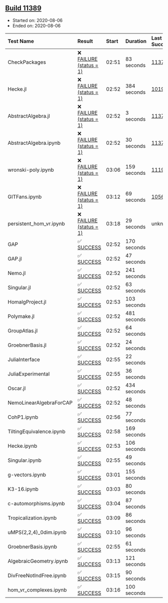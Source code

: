 ## [Build 11389](https://oscarci.mathematik.uni-kl.de/job/oscar/11389/)

* Started on: 2020-08-06
* Ended on: 2020-08-06

| Test Name    | Result | Start | Duration | Last Success | First Failure |
|:-------------|:-------|:------|:---------|:-------------|:--------------|
| CheckPackages | ❌ [FAILURE (status = 1)](https://oscarci.mathematik.uni-kl.de/job/oscar/11389/artifact/logs/build-11389/CheckPackages.log) | 02:51 | 83 seconds | [11376](https://oscarci.mathematik.uni-kl.de/job/oscar/11376/) | [11377](https://oscarci.mathematik.uni-kl.de/job/oscar/11377/) |
| Hecke.jl | ❌ [FAILURE (status = 1)](https://oscarci.mathematik.uni-kl.de/job/oscar/11389/artifact/logs/build-11389/Hecke.jl.log) | 02:52 | 384 seconds | [10197](https://oscarci.mathematik.uni-kl.de/job/oscar/10197/) | [10198](https://oscarci.mathematik.uni-kl.de/job/oscar/10198/) |
| AbstractAlgebra.jl | ❌ [FAILURE (status = 1)](https://oscarci.mathematik.uni-kl.de/job/oscar/11389/artifact/logs/build-11389/AbstractAlgebra.jl.log) | 02:52 | 3 seconds | [11376](https://oscarci.mathematik.uni-kl.de/job/oscar/11376/) | [11377](https://oscarci.mathematik.uni-kl.de/job/oscar/11377/) |
| AbstractAlgebra.ipynb | ❌ [FAILURE (status = 1)](https://oscarci.mathematik.uni-kl.de/job/oscar/11389/artifact/logs/build-11389/AbstractAlgebra.ipynb.log) | 02:52 | 30 seconds | [11376](https://oscarci.mathematik.uni-kl.de/job/oscar/11376/) | [11377](https://oscarci.mathematik.uni-kl.de/job/oscar/11377/) |
| wronski-poly.ipynb | ❌ [FAILURE (status = 1)](https://oscarci.mathematik.uni-kl.de/job/oscar/11389/artifact/logs/build-11389/wronski-poly.ipynb.log) | 03:06 | 159 seconds | [11192](https://oscarci.mathematik.uni-kl.de/job/oscar/11192/) | [11193](https://oscarci.mathematik.uni-kl.de/job/oscar/11193/) |
| GITFans.ipynb | ❌ [FAILURE (status = 1)](https://oscarci.mathematik.uni-kl.de/job/oscar/11389/artifact/logs/build-11389/GITFans.ipynb.log) | 03:12 | 69 seconds | [10566](https://oscarci.mathematik.uni-kl.de/job/oscar/10566/) | [10567](https://oscarci.mathematik.uni-kl.de/job/oscar/10567/) |
| persistent_hom_vr.ipynb | ❌ [FAILURE (status = 1)](https://oscarci.mathematik.uni-kl.de/job/oscar/11389/artifact/logs/build-11389/persistent_hom_vr.ipynb.log) | 03:18 | 29 seconds | unknown | unknown |
| GAP | ✅ [SUCCESS](https://oscarci.mathematik.uni-kl.de/job/oscar/11389/artifact/logs/build-11389/GAP.log) | 02:52 | 170 seconds |  |  |
| GAP.jl | ✅ [SUCCESS](https://oscarci.mathematik.uni-kl.de/job/oscar/11389/artifact/logs/build-11389/GAP.jl.log) | 02:52 | 47 seconds |  |  |
| Nemo.jl | ✅ [SUCCESS](https://oscarci.mathematik.uni-kl.de/job/oscar/11389/artifact/logs/build-11389/Nemo.jl.log) | 02:52 | 241 seconds |  |  |
| Singular.jl | ✅ [SUCCESS](https://oscarci.mathematik.uni-kl.de/job/oscar/11389/artifact/logs/build-11389/Singular.jl.log) | 02:52 | 63 seconds |  |  |
| HomalgProject.jl | ✅ [SUCCESS](https://oscarci.mathematik.uni-kl.de/job/oscar/11389/artifact/logs/build-11389/HomalgProject.jl.log) | 02:53 | 103 seconds |  |  |
| Polymake.jl | ✅ [SUCCESS](https://oscarci.mathematik.uni-kl.de/job/oscar/11389/artifact/logs/build-11389/Polymake.jl.log) | 02:52 | 481 seconds |  |  |
| GroupAtlas.jl | ✅ [SUCCESS](https://oscarci.mathematik.uni-kl.de/job/oscar/11389/artifact/logs/build-11389/GroupAtlas.jl.log) | 02:52 | 64 seconds |  |  |
| GroebnerBasis.jl | ✅ [SUCCESS](https://oscarci.mathematik.uni-kl.de/job/oscar/11389/artifact/logs/build-11389/GroebnerBasis.jl.log) | 02:52 | 24 seconds |  |  |
| JuliaInterface | ✅ [SUCCESS](https://oscarci.mathematik.uni-kl.de/job/oscar/11389/artifact/logs/build-11389/JuliaInterface.log) | 02:55 | 22 seconds |  |  |
| JuliaExperimental | ✅ [SUCCESS](https://oscarci.mathematik.uni-kl.de/job/oscar/11389/artifact/logs/build-11389/JuliaExperimental.log) | 02:55 | 36 seconds |  |  |
| Oscar.jl | ✅ [SUCCESS](https://oscarci.mathematik.uni-kl.de/job/oscar/11389/artifact/logs/build-11389/Oscar.jl.log) | 02:52 | 434 seconds |  |  |
| NemoLinearAlgebraForCAP | ✅ [SUCCESS](https://oscarci.mathematik.uni-kl.de/job/oscar/11389/artifact/logs/build-11389/NemoLinearAlgebraForCAP.log) | 02:52 | 48 seconds |  |  |
| CohP1.ipynb | ✅ [SUCCESS](https://oscarci.mathematik.uni-kl.de/job/oscar/11389/artifact/logs/build-11389/CohP1.ipynb.log) | 02:56 | 77 seconds |  |  |
| TiltingEquivalence.ipynb | ✅ [SUCCESS](https://oscarci.mathematik.uni-kl.de/job/oscar/11389/artifact/logs/build-11389/TiltingEquivalence.ipynb.log) | 02:58 | 169 seconds |  |  |
| Hecke.ipynb | ✅ [SUCCESS](https://oscarci.mathematik.uni-kl.de/job/oscar/11389/artifact/logs/build-11389/Hecke.ipynb.log) | 02:53 | 106 seconds |  |  |
| Singular.ipynb | ✅ [SUCCESS](https://oscarci.mathematik.uni-kl.de/job/oscar/11389/artifact/logs/build-11389/Singular.ipynb.log) | 02:55 | 49 seconds |  |  |
| g-vectors.ipynb | ✅ [SUCCESS](https://oscarci.mathematik.uni-kl.de/job/oscar/11389/artifact/logs/build-11389/g-vectors.ipynb.log) | 03:01 | 155 seconds |  |  |
| K3-16.ipynb | ✅ [SUCCESS](https://oscarci.mathematik.uni-kl.de/job/oscar/11389/artifact/logs/build-11389/K3-16.ipynb.log) | 03:03 | 80 seconds |  |  |
| c-automorphisms.ipynb | ✅ [SUCCESS](https://oscarci.mathematik.uni-kl.de/job/oscar/11389/artifact/logs/build-11389/c-automorphisms.ipynb.log) | 03:04 | 87 seconds |  |  |
| Tropicalization.ipynb | ✅ [SUCCESS](https://oscarci.mathematik.uni-kl.de/job/oscar/11389/artifact/logs/build-11389/Tropicalization.ipynb.log) | 03:09 | 86 seconds |  |  |
| uMPS(2,2,4)_0dim.ipynb | ✅ [SUCCESS](https://oscarci.mathematik.uni-kl.de/job/oscar/11389/artifact/logs/build-11389/uMPS-2-2-4-_0dim.ipynb.log) | 03:10 | 96 seconds |  |  |
| GroebnerBasis.ipynb | ✅ [SUCCESS](https://oscarci.mathematik.uni-kl.de/job/oscar/11389/artifact/logs/build-11389/GroebnerBasis.ipynb.log) | 02:55 | 61 seconds |  |  |
| AlgebraicGeometry.ipynb | ✅ [SUCCESS](https://oscarci.mathematik.uni-kl.de/job/oscar/11389/artifact/logs/build-11389/AlgebraicGeometry.ipynb.log) | 03:13 | 121 seconds |  |  |
| DivFreeNotIndFree.ipynb | ✅ [SUCCESS](https://oscarci.mathematik.uni-kl.de/job/oscar/11389/artifact/logs/build-11389/DivFreeNotIndFree.ipynb.log) | 03:15 | 90 seconds |  |  |
| hom_vr_complexes.ipynb | ✅ [SUCCESS](https://oscarci.mathematik.uni-kl.de/job/oscar/11389/artifact/logs/build-11389/hom_vr_complexes.ipynb.log) | 03:16 | 100 seconds |  |  |
